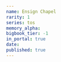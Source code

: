 ```yaml
---
name: Ensign Chapel
rarity: 1
series: tos
memory_alpha:
bigbook_tier: -1
in_portal: true
date:
published: true
---
```



